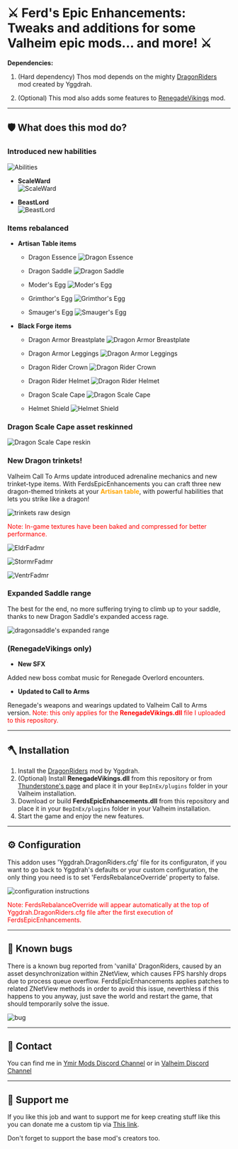 # ⚔️ Ferd's Epic Enhancements: Tweaks and additions for some Valheim epic mods... and more! ⚔️

**Dependencies:** 

1) (Hard dependency) Thos mod depends on the mighty [DragonRiders](https://thunderstore.io/c/valheim/p/Yggdrah/DragonRiders/versions/) mod created by Yggdrah.

2) (Optional) This mod also adds some features to [RenegadeVikings](https://thunderstore.io/c/valheim/p/blacks7ar/RenegadeVikings/) mod.

---

## 🛡️ What does this mod do?

### Introduced new habilities

![Abilities](https://github.com/[username]/[reponame]/blob/[branch]/image.jpg?raw=true)

- **ScaleWard**  
![ScaleWard](https://github.com/[username]/[reponame]/blob/[branch]/image.jpg?raw=true)

- **BeastLord**  
![BeastLord](https://github.com/[username]/[reponame]/blob/[branch]/image.jpg?raw=true)


### Items rebalanced

- **Artisan Table items**  
  - Dragon Essence
  ![Dragon Essence](https://github.com/[username]/[reponame]/blob/[branch]/image.jpg?raw=true)

  - Dragon Saddle
  ![Dragon Saddle](https://github.com/[username]/[reponame]/blob/[branch]/image.jpg?raw=true)

  - Moder's Egg
  ![Moder's Egg](https://github.com/[username]/[reponame]/blob/[branch]/image.jpg?raw=true)

  - Grimthor's Egg
  ![Grimthor's Egg](https://github.com/[username]/[reponame]/blob/[branch]/image.jpg?raw=true)

  - Smauger's Egg
  ![Smauger's Egg](https://github.com/[username]/[reponame]/blob/[branch]/image.jpg?raw=true)

- **Black Forge items**  
  - Dragon Armor Breastplate
  ![Dragon Armor Breastplate](https://github.com/[username]/[reponame]/blob/[branch]/image.jpg?raw=true)

  - Dragon Armor Leggings
    ![Dragon Armor Leggings](https://github.com/[username]/[reponame]/blob/[branch]/image.jpg?raw=true)

  - Dragon Rider Crown
    ![Dragon Rider Crown](https://github.com/[username]/[reponame]/blob/[branch]/image.jpg?raw=true)

  - Dragon Rider Helmet
    ![Dragon Rider Helmet](https://github.com/[username]/[reponame]/blob/[branch]/image.jpg?raw=true)

  - Dragon Scale Cape
    ![Dragon Scale Cape](https://github.com/[username]/[reponame]/blob/[branch]/image.jpg?raw=true)

  - Helmet Shield
    ![Helmet Shield](https://github.com/[username]/[reponame]/blob/[branch]/image.jpg?raw=true)


### Dragon Scale Cape asset reskinned

![Dragon Scale Cape reskin](https://github.com/[username]/[reponame]/blob/[branch]/image.jpg?raw=true)


### New Dragon trinkets!

Valheim Call To Arms update introduced adrenaline mechanics and new trinket-type items. With FerdsEpicEnhancements you can craft three new dragon-themed trinkets at your <span style="color:orange">**Artisan table**</span>, with powerful habilities that lets you strike like a dragon! 

![trinkets raw design](https://github.com/[username]/[reponame]/blob/[branch]/image.jpg?raw=true)

<span style="color: red;">Note: In-game textures have been baked and compressed for better performance.</span>

![EldrFadmr](https://github.com/[username]/[reponame]/blob/[branch]/image.jpg?raw=true)

![StormrFadmr](https://github.com/[username]/[reponame]/blob/[branch]/image.jpg?raw=true)

![VentrFadmr](https://github.com/[username]/[reponame]/blob/[branch]/image.jpg?raw=true)


### Expanded Saddle range

The best for the end, no more suffering trying to climb up to your saddle, thanks to new Dragon Saddle's expanded access rage.

![dragonsaddle's expanded range](https://github.com/[username]/[reponame]/blob/[branch]/image.jpg?raw=true)


### (RenegadeVikings only)

- **New SFX**  

Added new boss combat music for Renegade Overlord encounters.

- **Updated to Call to Arms**  

Renegade's weapons and wearings updated to Valheim Call to Arms version. <span style="color: red;">Note: this only applies for the **RenegadeVikings.dll** file I uploaded to this repository.</span>

---

## 🪓 Installation

1. Install the [DragonRiders](https://thunderstore.io/c/valheim/p/Yggdrah/DragonRiders/versions/) mod by Yggdrah.
2. (Optional) Install **RenegadeVikings.dll** from this repository or from [Thunderstone's page](https://thunderstore.io/c/valheim/p/blacks7ar/RenegadeVikings/) and place it in your `BepInEx/plugins` folder in your Valheim installation.
2. Download or build **FerdsEpicEnhancements.dll** from this repository and place it in your `BepInEx/plugins` folder in your Valheim installation.
3. Start the game and enjoy the new features.

---
## ⚙️ Configuration

This addon uses 'Yggdrah.DragonRiders.cfg' file for its configuraton, if you want to go back to Yggdrah's defaults or your custom configuration, the only thing you need is to set 'FerdsRebalanceOverride' property to false.

![configuration instructions](https://github.com/[username]/[reponame]/blob/[branch]/image.jpg?raw=true)

<span style="color: red;">Note: FerdsRebalanceOverride will appear automatically at the top of Yggdrah.DragonRiders.cfg file after the first execution of FerdsEpicEnhancements.</span>

---
## 🐛 Known bugs

There is a known bug reported from 'vanilla' DragonRiders, caused by an asset desynchronization within ZNetView, which causes FPS harshly drops due to process queue overflow. FerdsEpicEnhancements applies patches to related ZNetView methods in order to avoid this issue, neverthless if this happens to you anyway, just save the world and restart the game, that should temporarily solve the issue. 

![bug](https://github.com/[username]/[reponame]/blob/[branch]/image.jpg?raw=true)

---
## 💬 Contact

You can find me in [Ymir Mods Discord Channel](https://discord.gg/dDAy6u6Bwy) or in [Valheim Discord Channel](https://discord.com/invite/valheim)

---
## 🤝 Support me

If you like this job and want to support me for keep creating stuff like this you can donate me a custom tip via [This link](https://www.paypal.com/paypalme/Feoli).


Don't forget to support the base mod's creators too.

